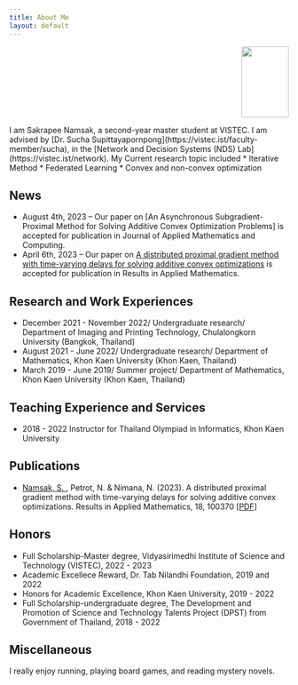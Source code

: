 ```yaml
---
title: About Me
layout: default
---
```

<div>
<p align="right">
  <img src="https://scholar.googleusercontent.com/citations?view_op=view_photo&user=ssnv7WkAAAAJ&citpid=5" width="85" height="128"/>
</p>
<div align ="left">
I am Sakrapee Namsak, a second-year master student at VISTEC. I am advised by [Dr. Sucha Supittayapornpong](https://vistec.ist/faculty-member/sucha), in the [Network and Decision Systems (NDS) Lab](https://vistec.ist/network). My Current research topic included
* Iterative Method
* Federated Learning
* Convex and non-convex optimization
</div>
</div>

## News
* August 4th, 2023 – Our paper on [An Asynchronous Subgradient-Proximal Method for Solving Additive Convex Optimization Problems] is accepted for publication in Journal of Applied Mathematics and Computing.
* April 6th, 2023 – Our paper on [A distributed proximal gradient method with time-varying delays for solving additive convex optimizations](https://www.sciencedirect.com/science/article/pii/S259003742300016X) is accepted for publication in Results in Applied Mathematics.

## Research and Work Experiences
* December 2021 - November 2022/ Undergraduate research/ Department of Imaging and Printing Technology, Chulalongkorn University (Bangkok, Thailand)
* August 2021 - June 2022/ Undergraduate research/ Department of Mathematics, Khon Kaen University (Khon Kaen, Thailand)
* March 2019 - June 2019/ Summer project/ Department of Mathematics, Khon Kaen University (Khon Kaen, Thailand)
  
## Teaching Experience and Services
* 2018 - 2022 Instructor for Thailand Olympiad in Informatics, Khon Kaen University
  
## Publications 
* <u> Namsak, S. </u> , Petrot, N. & Nimana, N. (2023). A distributed proximal gradient method with time-varying delays for solving additive convex optimizations. Results in Applied Mathematics, 18, 100370 [[PDF]](https://www.sciencedirect.com/science/article/pii/S259003742300016X)

  
## Honors
* Full Scholarship-Master degree, Vidyasirimedhi Institute of Science and Technology (VISTEC), 2022 - 2023
* Academic Excellece Reward, Dr. Tab Nilandhi Foundation, 2019 and 2022
* Honors for Academic Excellence, Khon Kaen University, 2019 - 2022
* Full Scholarship-undergraduate degree, The Development and Promotion of Science and Technology Talents Project (DPST) from Government of Thailand, 2018 - 2022

## Miscellaneous
I really enjoy running, playing board games, and reading mystery novels.
